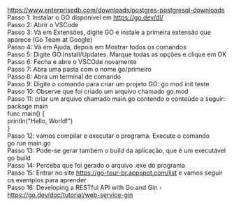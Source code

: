 https://www.enterprisedb.com/downloads/postgres-postgresql-downloads<br/>
Passo 1: Instalar o GO disponível em https://go.dev/dl/ <br/> 
Passo 2: Abrir o VSCode <br/>
Passo 3: Vá em Extensões, digite GO e instale a primeira extensão que aparece (Go Team at Google) <br/>
Passo 4: Vá em Ajuda, depois em Mostrar todos os comandos <br/>
Passo 5: Digite GO:Install/Updates. Marque todas as opções e clique em OK<br/>
Passo 6: Fecha e abre o VSCOde novamente<br/>
Passo 7: Abra uma pasta com o nome go/primeiro<br/>
Passo 8: Abra um terminal de comando<br/>
Passo 9: Digite o comando para criar um projeto GO: go mod init teste<br/>
Passo 10: Observe que foi criado um arquivo chamado go.mod<br/>
Passo 11: criar um arquivo chamado main.go contendo o conteúdo a seguir:<br/>
package main<br/>
func main() {<br/>
println("Hello, World!")<br/>
}<br/>
Passo 12: vamos compilar e executar o programa. Execute o comando<br/>
go run main.go<br/>
Passo 13: Pode-se gerar também o build da aplicação, que é um executável<br/>
go build<br/>
Passo 14: Perceba que foi gerado o arquivo .exe do programa<br/>
Passo 15: Entrar no site https://go-tour-br.appspot.com/list e vamos seguir os exemplos para aprender<br/>
Passo 16: Developing a RESTful API with Go and Gin - https://go.dev/doc/tutorial/web-service-gin </br>
